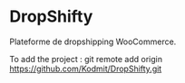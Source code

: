 # DropShifty
Plateforme de dropshipping WooCommerce.  
  
To add the project : git remote add origin https://github.com/Kodmit/DropShifty.git
